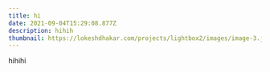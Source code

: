 ```yaml
---
title: hi
date: 2021-09-04T15:29:08.877Z
description: hihih
thumbnail: https://lokeshdhakar.com/projects/lightbox2/images/image-3.jpg
---
```

hihihi